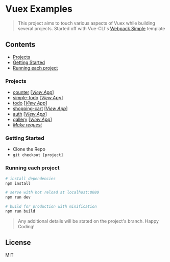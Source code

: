 # Vuex Examples

> This project aims to touch various aspects of Vuex while building several projects. Started off with Vue-CLI's [Webpack Simple](https://github.com/vuejs-templates/webpack-simple) template

## Contents
- [Projects](#projects)
- [Getting Started](#getting-started)
- [Running each project](#running-each-project)

### Projects
- [counter](https://github.com/ooade/vuex-examples/tree/counter) [[*View App*](https://vuex-counter.surge.sh)]
- [simple-todo](https://github.com/ooade/vuex-examples/tree/simple-todo) [[*View App*](https://vuex-simple-todo.surge.sh)]
- [todo](https://github.com/ooade/vuex-examples/tree/todo) [[*View App*](https://vuex-todo.surge.sh)]
- [shopping-cart](https://github.com/ooade/vuex-examples/tree/shopping-cart) [[*View App*](https://vuex-shopping-cart.surge.sh)]
- [auth](https://github.com/ooade/vuex-examples/tree/auth) [[*View App*](https://vuex-auth.now.sh)]
- [gallery](https://github.com/ooade/vuex-examples/tree/gallery) [[*View App*](https://vuex-gallery.surge.sh)]
- [*Make request*](https://github.com/ooade/vuex-examples/issues/new)

### Getting Started
- Clone the Repo
- `git checkout [project]`

### Running each project
``` bash
# install dependencies
npm install

# serve with hot reload at localhost:8080
npm run dev

# build for production with minification
npm run build
```
> Any additional details will be stated on the project's branch.
> Happy Coding!

## License
MIT
